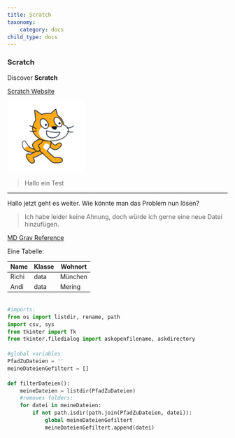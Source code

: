 ```yaml
---
title: Scratch
taxonomy:
    category: docs
child_type: docs
---
```


### Scratch

Discover **Scratch**

[Scratch Website](https://scratch.mit.edu/)

![alt](../images/chrome_s4a4TtTTX8.png)

> Hallo ein Test

----------
Hallo jetzt geht es weiter. Wie könnte man das Problem nun lösen?

>Ich habe leider keine Ahnung, doch würde ich gerne eine neue Datei hinzufügen. 

[MD Grav Reference](https://learn.getgrav.org/16/content/markdown)

Eine Tabelle:

| Name | Klasse | Wohnort |
| ------ | ------ | -|
| Richi | data | München |
| Andi | data | Mering |

```python

#imports:
from os import listdir, rename, path
import csv, sys
from tkinter import Tk
from tkinter.filedialog import askopenfilename, askdirectory

#global variables:
PfadZuDateien = ''
meineDateienGefiltert = []

def filterDateien():
    meineDateien = listdir(PfadZuDateien)
    #removes folders:
    for datei in meineDateien:
        if not path.isdir(path.join(PfadZuDateien, datei)):
            global meineDateienGefiltert
            meineDateienGefiltert.append(datei)

```
